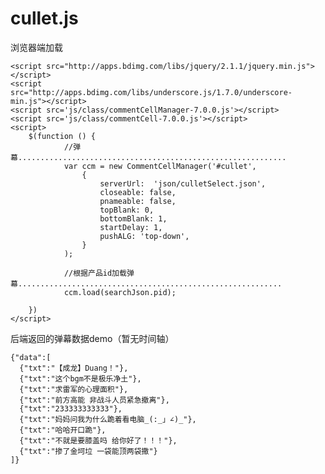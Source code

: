 # cullet.js #
浏览器端加载

	<script src="http://apps.bdimg.com/libs/jquery/2.1.1/jquery.min.js"></script>
	<script src="http://apps.bdimg.com/libs/underscore.js/1.7.0/underscore-min.js"></script>
	<script src='js/class/commentCellManager-7.0.0.js'></script>
	<script src='js/class/commentCell-7.0.0.js'></script>
	<script>
		$(function () {
			    //弹幕............................................................
                var ccm = new CommentCellManager('#cullet',
                    {
                        serverUrl:  'json/culletSelect.json',
                        closeable: false,
                        pnameable: false,
                        topBlank: 0,
                        bottomBlank: 1,
                        startDelay: 1,
                        pushALG: 'top-down',
                    }
                );

                //根据产品id加载弹幕...........................................................
                ccm.load(searchJson.pid);

		})
	</script>


后端返回的弹幕数据demo（暂无时间轴）

	{"data":[
	  {"txt":"【成龙】Duang！"},
	  {"txt":"这个bgm不是极乐净土"},
	  {"txt":"求雷军的心理面积"},
	  {"txt":"前方高能 非战斗人员紧急撤离"},
	  {"txt":"233333333333"},
	  {"txt":"妈妈问我为什么跪着看电脑_(:_」∠)_"},
	  {"txt":"哈哈开口跪"},
	  {"txt":"不就是要膝盖吗 给你好了！！！"},
	  {"txt":"掺了金坷垃 一袋能顶两袋撒"}
	]}